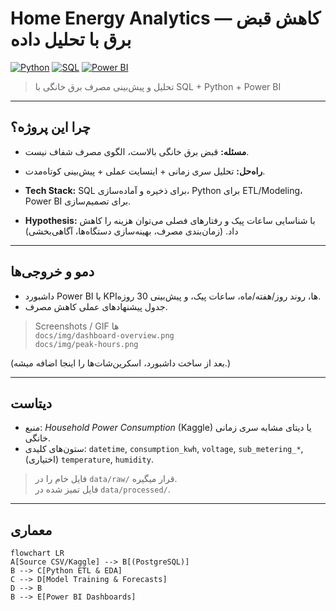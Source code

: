 
# Home Energy Analytics — کاهش قبض برق با تحلیل داده‌

[![Python](https://img.shields.io/badge/Python-3.10+-blue)]()
[![SQL](https://img.shields.io/badge/SQL-PostgreSQL-informational)]()
[![Power BI](https://img.shields.io/badge/PowerBI-Dashboard-yellow)]()


> تحلیل و پیش‌بینی مصرف برق خانگی با SQL + Python + Power BI

---

## چرا این پروژه؟
- **مسئله:** قبض برق خانگی بالاست، الگوی مصرف شفاف نیست.
- **راه‌حل:** تحلیل سری زمانی + اینسایت عملی + پیش‌بینی کوتاه‌مدت.
- **Tech Stack:** SQL برای ذخیره و آماده‌سازی، Python برای ETL/Modeling، Power BI برای تصمیم‌سازی.

- **Hypothesis:** با شناسایی ساعات پیک و رفتارهای فصلی می‌توان هزینه را کاهش داد. (زمان‌بندی مصرف، بهینه‌سازی دستگاه‌ها، آگاهی‌بخشی)

---

## دمو و خروجی‌ها
- داشبورد Power BI با KPIها، روند روز/هفته/ماه، ساعات پیک، و پیش‌بینی 30 روزه.
- جدول پیشنهادهای عملی کاهش مصرف.

> Screenshots / GIF ها  
> `docs/img/dashboard-overview.png`  
> `docs/img/peak-hours.png`  

(بعد از ساخت داشبورد، اسکرین‌شات‌ها را اینجا اضافه میشه.)

---

## دیتاست
- منبع: *Household Power Consumption* (Kaggle) یا دیتای مشابه سری زمانی خانگی.  
- ستون‌های کلیدی: `datetime`, `consumption_kwh`, `voltage`, `sub_metering_*`, (اختیاری) `temperature`, `humidity`.

> فایل خام را در `data/raw/` قرار میگیره.  
> فایل تمیز شده در `data/processed/`.

---

## معماری
```mermaid
flowchart LR
A[Source CSV/Kaggle] --> B[(PostgreSQL)]
B --> C[Python ETL & EDA]
C --> D[Model Training & Forecasts]
D --> B
B --> E[Power BI Dashboards]


